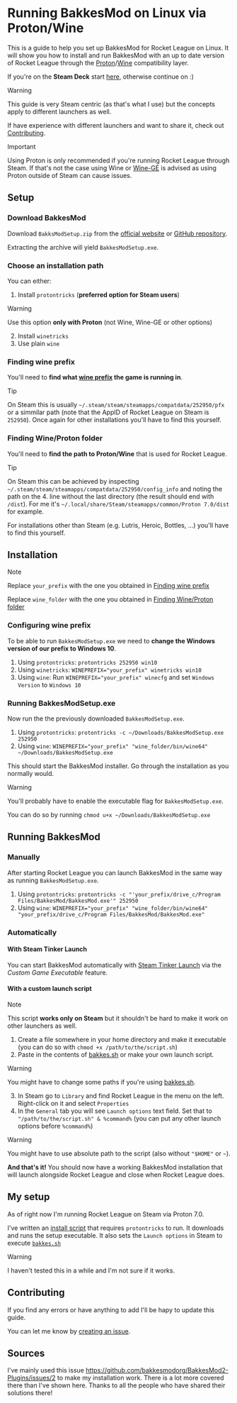 # Running BakkesMod on Linux via Proton/Wine

This is a guide to help you set up BakkesMod for Rocket League on Linux. It will show you how to install and run BakkesMod with an up to date version of Rocket League through the [Proton](https://github.com/ValveSoftware/Proton/)/[Wine](https://www.winehq.org/) compatibility layer.

If you're on the **Steam Deck** start [here](STEAMDECK.md), otherwise continue on :)

> [!WARNING]
> This guide is very Steam centric (as that's what I use) but the concepts apply to different launchers as well.
>
> If have experience with different launchers and want to share it, check out [Contributing](#contributing).

> [!IMPORTANT]
> Using Proton is only recommended if you're running Rocket League through Steam. If that's not the case using Wine or [Wine-GE](https://github.com/GloriousEggroll/wine-ge-custom) is advised as using Proton outside of Steam can cause issues.

## Setup

### Download BakkesMod
Download `BakksModSetup.zip` from the [official website](https://bakkesmod.com/) or [GitHub repository](https://github.com/bakkesmodorg/BakkesModInjectorCpp/releases).

Extracting the archive will yield `BakkesModSetup.exe`.

### Choose an installation path

You can either:
1. Install `protontricks` (**preferred option for Steam users**)

> [!WARNING]
> Use this option **only with Proton** (not Wine, Wine-GE or other options)

2. Install `winetricks`
3. Use plain `wine`

### Finding wine prefix

You'll need to **find what [wine prefix](https://wiki.archlinux.org/title/wine#WINEPREFIX) the game is running in**.

> [!TIP]
> On Steam this is usually `~/.steam/steam/steamapps/compatdata/252950/pfx` or a simmilar path (note that the AppID of Rocket League on Steam is `252950`). Once again for other installations you'll have to find this yourself.

### Finding Wine/Proton folder

You'll need to **find the path to Proton/Wine** that is used for Rocket League. 

> [!TIP]
> On Steam this can be achieved by inspecting `~/.steam/steam/steamapps/compatdata/252950/config_info` and noting the path on the 4. line without the last directory (the result should end with `/dist`). For me it's `~/.local/share/Steam/steamapps/common/Proton 7.0/dist` for example.
>
> For installations other than Steam (e.g. Lutris, Heroic, Bottles, ...) you'll have to find this yourself.

## Installation
> [!NOTE]
> Replace `your_prefix` with the one you obtained in [Finding wine prefix](#finding-wine-prefix)
> 
> Replace `wine_folder` with the one you obtained in [Finding Wine/Proton folder](#finding-wineproton-folder)

### Configuring wine prefix

To be able to run `BakkesModSetup.exe` we need to **change the Windows version of our prefix to Windows 10**.

1. Using `protontricks`: `protontricks 252950 win10`
2. Using `winetricks`: `WINEPREFIX="your_prefix" winetricks win10`
3. Using `wine`: Run `WINEPREFIX="your_prefix" winecfg` and set `Windows Version` to `Windows 10`

### Running BakkesModSetup.exe

Now run the the previously downloaded `BakkesModSetup.exe`.

1. Using `protontricks`: `protontricks -c ~/Downloads/BakkesModSetup.exe 252950`
2. Using `wine`: `WINEPREFIX="your_prefix" "wine_folder/bin/wine64" ~/Downloads/BakkesModSetup.exe`

This should start the BakkesMod installer. Go through the installation as you normally would.

> [!WARNING]
> You'll probably have to enable the executable flag for `BakkesModSetup.exe`.
> 
> You can do so by running `chmod u+x ~/Downloads/BakkesModSetup.exe`

## Running BakkesMod

### Manually

After starting Rocket League you can launch BakkesMod in the same way as running `BakkesModSetup.exe`.
1. Using `protontricks`: `protontricks -c "'your_prefix/drive_c/Program Files/BakkesMod/BakkesMod.exe'" 252950`
2. Using `wine`: `WINEPREFIX="your_prefix" "wine_folder/bin/wine64" "your_prefix/drive_c/Program Files/BakkesMod/BakkesMod.exe"`

### Automatically

#### With Steam Tinker Launch

You can start BakkesMod automatically with [Steam Tinker Launch](https://github.com/sonic2kk/steamtinkerlaunch) via the _Custom Game Executable_ feature.

#### With a custom launch script

> [!NOTE]
> This script **works only on Steam** but it shouldn't be hard to make it work on other launchers as well.

1. Create a file somewhere in your home directory and make it executable (you can do so with `chmod +x /path/to/the/script.sh`)
2. Paste in the contents of [bakkes.sh](./bakkes.sh) or make your own launch script.

> [!WARNING]
> You might have to change some paths if you're using [bakkes.sh](./bakkes.sh).

3. In Steam go to `Library` and find Rocket League in the menu on the left. Right-click on it and select `Properties`
4. In the `General` tab you will see `Launch options` text field. Set that to `"/path/to/the/script.sh" & %command%` (you can put any other launch options before `%command%`)

> [!WARNING]
> You might have to use absolute path to the script (also without `"$HOME"` or `~`).

**And that's it!** You should now have a working BakkesMod installation that will launch alongside Rocket League and close when Rocket League does.

## My setup

As of right now I'm running Rocket League on Steam via Proton 7.0.

I've written an [install script](./install.sh) that requires `protontricks` to run. It downloads and runs the setup executable. It also sets the `Launch options` in Steam to execute [`bakkes.sh`](./bakkes.sh)

> [!WARNING]
> I haven't tested this in a while and I'm not sure if it works.

## Contributing

If you find any errors or have anything to add I'll be hapy to update this guide.

You can let me know by [creating an issue](https://github.com/CrumblyLiquid/BakkesLinux/issues/new).

## Sources

I've mainly used this issue https://github.com/bakkesmodorg/BakkesMod2-Plugins/issues/2 to make my installation work. There is a lot more covered there than I've shown here. Thanks to all the people who have shared their solutions there!
